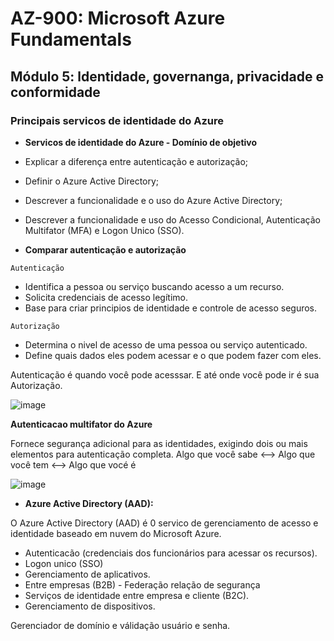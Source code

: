 # AZ-900: Microsoft Azure Fundamentals

## Módulo 5: ldentidade, governanga, privacidade e conformidade

### Principais servicos de identidade do Azure

- **Servicos de identidade do Azure - Domínio de objetivo**

- Explicar a diferença entre autenticação e autorização;
- Definir o Azure Active Directory;
- Descrever a funcionalidade e o uso do Azure Active Directory;
- Descrever a funcionalidade e uso do Acesso Condicional, Autenticação Multifator (MFA) e Logon Unico (SSO).

- **Comparar autenticação e autorização**

`Autenticação`
  - Identifica a pessoa ou serviço buscando acesso a um recurso.
  - Solicita credenciais de acesso legítimo.
  - Base para criar principios de identidade e controle de acesso seguros.

`Autorização`
  - Determina o nivel de acesso de uma pessoa ou serviço autenticado.
  - Define quais dados eles podem acessar e o que podem fazer com eles.

Autenticação é quando você pode acesssar. E até onde você pode ir é sua Autorização.

![image](https://user-images.githubusercontent.com/86172286/194387416-69e0ccb3-7bd2-4d01-ba87-fd3758fcf5df.png)

**Autenticacao multifator do Azure**

Fornece segurança adicional para as identidades, exigindo dois ou mais elementos para autenticação completa.
Algo que você sabe <--> Algo que você tem <--> Algo que vocé é

![image](https://user-images.githubusercontent.com/86172286/194387473-4118f3b1-b25e-4203-8fb7-72b276b93ffe.png)

- **Azure Active Directory (AAD):**

O Azure Active Directory (AAD) é 0 servico de gerenciamento de acesso e identidade baseado em nuvem do Microsoft Azure.

- Autenticacão (credenciais dos funcionários para acessar os recursos).
- Logon unico (SSO)
- Gerenciamento de aplicativos.
- Entre empresas (B2B) - Federação relação de segurança
- Serviços de identidade entre empresa e cliente (B2C).
- Gerenciamento de dispositivos.

Gerenciador de domínio e válidação usuário e senha.
